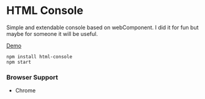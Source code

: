 # HTML Console

Simple and extendable console based on webComponent.
I did it for fun but maybe for someone it will be useful.

[Demo](https://treeskar.github.io/html-console/)

```
npm install html-console
npm start
```

### Browser Support
* Chrome
